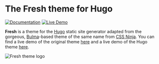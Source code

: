# The Fresh theme for Hugo

[![Documentation](https://img.shields.io/badge/Documentation-red)](https://stefma.github.io/hugo-fresh) [![Live Demo](https://img.shields.io/badge/Live%20Demo-blue)](https://hugo-fresh.vercel.app)

**Fresh** is a theme for the [Hugo](https://gohugo.io) static site generator adapted from the gorgeous, [Bulma](https://bulma.io)-based theme of the same name from [CSS Ninja](https://cssninja.io/freebies/fresh). You can find a live demo of the original theme [here](https://cssninjastudio.github.io/fresh) and a live demo of the Hugo theme [here](https://hugo-fresh.vercel.app).

![Fresh theme logo](images/screenshot.png)
